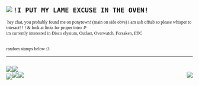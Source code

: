 </large><code>
<div align="left"><img src="https://64.media.tumblr.com/6553f5110f6896eeb81e7b8dbd0d3f13/a2b9a9b92798b874-49/s100x200/8291a450846c2d5e932711f4572e5f49073284f4.gifv" align="left"/><h2><b>!I PUT MY LAME EXCUSE IN THE OVEN!</b></h2><font face ="Calibri"> hey chat, you probably found me on ponytown! (main on side obvs) i am ush offtab so please whisper to interact! ! ! & look at links for proper intro :P
im currently interested in Disco elysium, Outlast, Overwatch, Forsaken, ETC 

random stamps below :3 <hr></font></div>
<div align="left"><img src="https://64.media.tumblr.com/763e16ed9481c948dbc8f3b0663360ef/54c7ecb7b166b31a-53/s100x200/3cfa36d5822bb44cfcf427a56338bb142cb0b415.gifv"><img align="left"><img src="https://64.media.tumblr.com/2b636e4acd534c692636dbefb68d29d2/1b769f25d08476ed-23/s100x200/a5b475390046ab1003a49b7f544c8df0f41f2b00.gifv"><div align="left"><img src="https://images-wixmp-ed30a86b8c4ca887773594c2.wixmp.com/f/d88a5195-88db-46df-b8a9-651861119735/dg5uv4o-a4f78e81-5ee6-4e0b-bc3e-fb4102d07226.png?token=eyJ0eXAiOiJKV1QiLCJhbGciOiJIUzI1NiJ9.eyJzdWIiOiJ1cm46YXBwOjdlMGQxODg5ODIyNjQzNzNhNWYwZDQxNWVhMGQyNmUwIiwiaXNzIjoidXJuOmFwcDo3ZTBkMTg4OTgyMjY0MzczYTVmMGQ0MTVlYTBkMjZlMCIsIm9iaiI6W1t7InBhdGgiOiJcL2ZcL2Q4OGE1MTk1LTg4ZGItNDZkZi1iOGE5LTY1MTg2MTExOTczNVwvZGc1dXY0by1hNGY3OGU4MS01ZWU2LTRlMGItYmMzZS1mYjQxMDJkMDcyMjYucG5nIn1dXSwiYXVkIjpbInVybjpzZXJ2aWNlOmZpbGUuZG93bmxvYWQiXX0.JxT1fNpsuqiYHSLyJZPv_4IYI5nYwDVFEdSmi0yfd3k"align="center"/><img src="https://file.garden/Z3EALLWSDUQChgKp/harry"><img align="left"><img src="https://64.media.tumblr.com/8db257366fc8585c17164cf803edc194/473928ea48888009-da/s100x200/7d01018150c4017156642f88eb1d111409130f06.jpg"><img align="right"><img src="https://file.garden/Z3EALLWSDUQChgKp/pony-town-totally%20a%20scientist%20%5Bofftab%5D-nod-padded-toy124-4x.gif" align="right"/></img>
